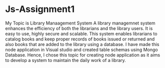 # Js-Assignment1
My Topic is Library Manaagement System
A library managemnet system enhances the efficiency of both the librarians and the library users. 
It is easy to use, highly secure and scalable. This system enables librarians to catalog books 
and keep proper records of books issued or returned and also books that are added to the library using a database.
I have made this node application in Visual studio and created table schemas using Mongo Database.
Hence, I chose this topic for creating node application as it aims to develop a system to maintain the daily work of a library.
